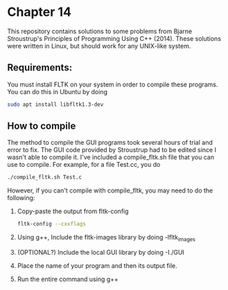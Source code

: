 # Chapter 14

This repository contains solutions to some problems from Bjarne Stroustrup's Principles of Programming Using C++ (2014). These solutions were written in Linux, but should work for any UNIX-like system.


## Requirements:

You must install FLTK on your system in order to compile these programs. You can do this in Ubuntu by doing

```bash
sudo apt install libfltk1.3-dev
```


## How to compile

The method to compile the GUI programs took several hours of trial and error to fix. The GUI code provided by Stroustrup had to be edited since I wasn't able to compile it. I've included a compile_fltk.sh file that you can use to compile. For example, for a file Test.cc, you do

```bash
./compile_fltk.sh Test.c
```

However, if you can't compile with compile_fltk, you may need to do the following:

1.  Copy-paste the output from fltk-config

    ```bash
    fltk-config --cxxflags
    ```

2.  Using g++,  Include the fltk-images library by doing -lfltk<sub>images</sub>

3.  (OPTIONAL?) Include the local GUI library by doing -I./GUI

4.  Place the name of your program and then its output file.

5.  Run the entire command using g++
